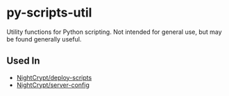 # py-scripts-util

Utility functions for Python scripting. Not intended for general use, but may be found generally useful.

## Used In
- [NightCrypt/deploy-scripts](https://git.nightcrypt.com/nightcrypt/deploy-scripts)
- [NightCrypt/server-config](https://git.nightcrypt.com/nightcrypt/server-config)
